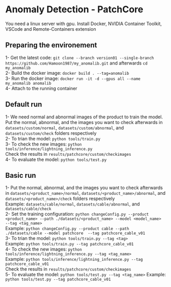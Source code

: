 # Anomaly Detection - PatchCore

You need a linux server with gpu. Install Docker, NVIDIA Container Toolkit, VSCode and Remote-Containers extension  
  
## Preparing the environement  
1- Get the latest code: ```git clone --branch version01 --single-branch https://github.com/Hamoon1987/my_anomalib.git``` and afterwards ```cd my_anomalib```    
2- Build the docker image: ```docker build . --tag=anomalib```  
3- Run the docker image: ```docker run -it -d --gpus all --name my_anomalib anomalib```  
4- Attach to the running container  
  
## Default run
1- We need normal and abnormal images of the product to train the model. Put the normal, abnormal, and the images you want to check afterwards in ```datasets/custom/normal```, ```datasets/custom/abnormal```, and ```datasets/custom/check``` folders respectively    
2- To trian the model: ```python tools/train.py```  
3- To check the new images: ```python tools/inference/lightning_inference.py```  
Check the results in ```results/patchcore/custom/checkimages```  
4- To evaluate the model: ```python tools/test.py```  
## Basic run
1- Put the normal, abnormal, and the images you want to check afterwards in ```datasets/<product_name>/normal```, ```datasets/<product_name>/abnormal```, and ```datasets/<product_name>/check``` folders respectively   
Example: ```datasets/cable/normal```, ```datasets/cable/abnormal```, and ```datasets/cable/check```  
2- Set the training configuration: ```python changeConfig.py --product <product_name> --path ./datasets/<product_name> --model <model_name>  --tag <tag_name>```  
Example: ```python changeConfig.py --product cable --path ./datasets/cable --model patchcore  --tag patchcore_cable_v01```  
3- To trian the model: ```python tools/train.py --tag <tag>```  
Example: ```python tools/train.py --tag patchcore_cable_v01```  
4- To check the new images: ```python tools/inference/lightning_inference.py --tag <tag_name>```  
Example: ```python tools/inference/lightning_inference.py --tag patchcore_cable_v01```  
Check the results in ```results/patchcore/custom/checkimages```  
5- To evaluate the model: ```python tools/test.py --tag <tag_name>``` 
Example:  ```python tools/test.py --tag patchcore_cable_v01```  

